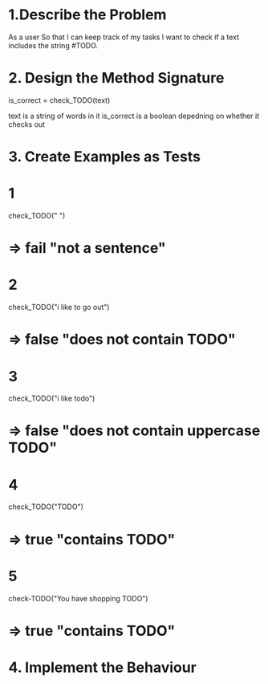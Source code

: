# 1.Describe the Problem

 As a user So that I can keep track of my tasks 
 I want to check if a text includes the string #TODO. 

# 2. Design the Method Signature

is_correct = check_TODO(text)

 text is a string of words in it 
 is_correct is a boolean depedning on whether it checks out 

<!-- Include the name of the method, its parameters, return value, and side effects. -->

# 3. Create Examples as Tests

# 1
check_TODO(" ")
# => fail "not a sentence"

# 2
check_TODO("i like to go out")
# => false "does not contain TODO"

# 3
check_TODO("i like todo")
# => false "does not contain uppercase TODO"

# 4 
check_TODO("TODO")
# => true "contains TODO"

# 5
check-TODO("You have shopping TODO")
# => true "contains TODO"

<!-- Make a list of examples of what the method will take and return. -->


# 4. Implement the Behaviour

<!-- After each test you write, follow the test-driving process of red, green, refactor to implement the behaviour. -->